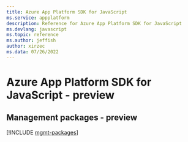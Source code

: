 ```yaml
---
title: Azure App Platform SDK for JavaScript
ms.service: appplatform
description: Reference for Azure App Platform SDK for JavaScript
ms.devlang: javascript
ms.topic: reference
ms.author: jeffish
author: xirzec
ms.data: 07/26/2022
---
```

# Azure App Platform SDK for JavaScript - preview

## Management packages - preview
[!INCLUDE [mgmt-packages](app-platform-mgmt-index.md)]